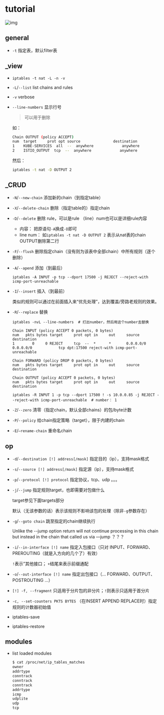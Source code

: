 

# tutorial

![img](http://www.linuxjournal.com/files/linuxjournal.com/ufiles/imagecache/large-550px-centered/u1002061/10822f2.png)



## general

* `-t`  指定表，默认filter表

## _view

* `iptables -t nat -L -n -v`

* `-L`/`--list` list chains and rules

* `-v` verbose

* `--line-numbers` 显示行号

  > 可以用于删除

  如：

  ```sh
  Chain OUTPUT (policy ACCEPT)
  num  target     prot opt source               destination
  1    KUBE-SERVICES  all  --  anywhere             anywhere             /* kubernetes service portals */
  2    ISTIO_OUTPUT  tcp  --  anywhere             anywhere
  ```

  然后：

  ```sh
  iptables -t nat -D OUTPUT 2
  ```

  

## _CRUD

* `-N`/`--new-chain` 添加新的chain（到指定table）

* `-X`/`--delete-chain` 删除（指定table的）指定chain

* `-D`/`--delete` 删除 rule，可以是rule （line）num也可以是详细rule内容

  * 内容： 把原语句`-A`换成`-D`即可
  * line num： 如`iptables -t nat -D OUTPUT 2` 表示从nat表的chain OUTPUT删除第二行

* `-F`/`--flush` 删除指定chain（没有则为该表中全部chain）中所有规则（逐个删除）

* `-A`/`--apend` 添加（到最后）

  ```Shell
  iptables -A INPUT -p tcp --dport 17500 -j REJECT --reject-with icmp-port-unreachable
  ```

* `-I`/`--insert` 插入（到最前）

  类似的规则可以通过在前面插入来“优先处理”，达到覆盖/旁路老规则的效果。

* `-R`/`--replace` 替换

  ```shell
  iptables -nvL --line-numbers  # 打出number，然后用这个number去替换

  Chain INPUT (policy ACCEPT 0 packets, 0 bytes)
  num   pkts bytes target     prot opt in     out     source               destination
  1        0     0 REJECT     tcp  --  *      *       0.0.0.0/0            0.0.0.0/0            tcp dpt:17500 reject-with icmp-port-unreachable

  Chain FORWARD (policy DROP 0 packets, 0 bytes)
  num   pkts bytes target     prot opt in     out     source               destination

  Chain OUTPUT (policy ACCEPT 0 packets, 0 bytes)
  num   pkts bytes target     prot opt in     out     source               destination

  iptables -R INPUT 1 -p tcp --dport 17500 ! -s 10.0.0.85 -j REJECT --reject-with icmp-port-unreachable  # number： 1
  ```

* `-Z`/`--zero` 清零（指定chain，默认全部chains）的包/byte计数

* `-P`/`--policy` 给chain指定策略（target），限于内建的chain

* `-E`/`—rename-chain` 重命名chain

## op

* `-d`/`--destination [!] address[/mask]` 指定目的（ip），支持mask格式

* `-s`/`--source [!] address[/mask]` 指定源（ip），支持mask格式

* `-p`/`--protocol [!] protocol` 指定协议，tcp、udp 。。。

* `-j`/`--jump` 指定规则target，也即需要对包做什么

  target参见下面targets部分

  默认（无该参数的话）表示该规则不影响该包的处理（除非`-g`参数存在）

* `-g`/`--goto chain` 跳至指定的chain继续执行

  Unlike the --jump option return will not continue processing in this chain but instead in the chain that called us via —jump ？？？

* `-i`/`--in-interface [!] name`  指定入包接口（只对 INPUT、FORWARD、PREROUTING（就是入方向的几个了）有效）

  `!`表示”其他接口； `+`结尾来表示前缀通配

* `-o`/`--out-interface [!] name` 指定出包接口（… FORWARD、OUTPUT、POSTROUTING ...）

* `[!] -f, --fragment` 只适用于分片包的非分片；`!`则表示只适用于首分片

* `-c, --set-counters PKTS BYTES` （在INSERT APPEND REPLACE时）指定规则的计数器初始值

* iptables-save

* iptables-restore



## modules



* list loaded modules

  ```sh
  $ cat /proc/net/ip_tables_matches
  owner
  addrtype
  conntrack
  conntrack
  conntrack
  addrtype
  icmp
  udplite
  udp
  tcp
  ```


